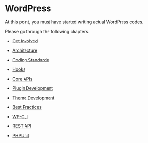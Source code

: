 # WordPress

At this point, you must have started writing actual WordPress codes.

Please go through the following chapters.

* [Get Involved](/wordpress/get-involved.md)

* [Architecture](/wordpress/architecture.md)

* [Coding Standards](/wordpress/coding-standards.md)

* [Hooks](/wordpress/hooks.md)

* [Core APIs](/wordpress/core-apis.md)

* [Plugin Development](/wordpress/plugin-development.md)

* [Theme Development](/wordpress/theme-development.md)

* [Best Practices](/wordpress/best-practices.md)

* [WP-CLI](/wordpress/wp-cli.md)

* [REST API](/wordpress/rest-api.md)

* [PHPUnit](//wordpress/phpunit.md)



